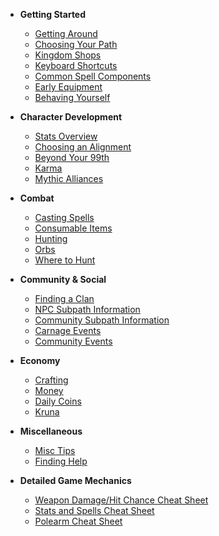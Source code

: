 - **Getting Started**

  - [Getting Around](basics/getting-around.md)
  - [Choosing Your Path](basics/choosing-your-path.md)
  - [Kingdom Shops](basics/kingdom-shops.md)
  - [Keyboard Shortcuts](basics/keyboard-shortcuts.md)
  - [Common Spell Components](basics/spell-components.md)
  - [Early Equipment](basics/early-equipment.md)
  - [Behaving Yourself](basics/behaving-yourself.md)

- **Character Development**

  - [Stats Overview](character/stats-overview.md)
  - [Choosing an Alignment](character/choosing-an-alignment.md)
  - [Beyond Your 99th](character/beyond-99th.md)
  - [Karma](character/karma.md)
  - [Mythic Alliances](character/mythic-alliances.md)

- **Combat**

  - [Casting Spells](combat/casting-spells.md)
  - [Consumable Items](combat/consumable-items.md)
  - [Hunting](combat/hunting.md)
  - [Orbs](combat/orbs.md)
  - [Where to Hunt](combat/where-to-hunt.md)

- **Community & Social**

  - [Finding a Clan](community/finding-clan.md)
  - [NPC Subpath Information](community/npc-subpath.md)
  - [Community Subpath Information](community/community-subpath.md)
  - [Carnage Events](community/carnage-events.md)
  - [Community Events](community/community-events.md)

- **Economy**

  - [Crafting](economy/crafting.md)
  - [Money](economy/money.md)
  - [Daily Coins](economy/daily-coins.md)
  - [Kruna](economy/kruna.md)

- **Miscellaneous**

  - [Misc Tips](misc/misc-tips.md)
  - [Finding Help](misc/finding-help.md)

- **Detailed Game Mechanics**
  - [Weapon Damage/Hit Chance Cheat Sheet](mechanics/weapon-damage-cheat.md)
  - [Stats and Spells Cheat Sheet](mechanics/stats-spells-cheat.md)
  - [Polearm Cheat Sheet](mechanics/polearm-cheat.md)
